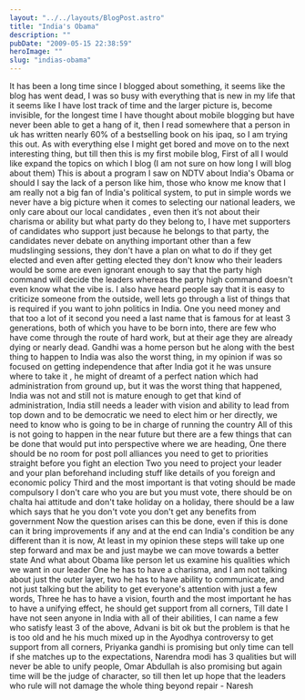 ```yaml
---
layout: "../../layouts/BlogPost.astro"
title: "India's Obama"
description: ""
pubDate: "2009-05-15 22:38:59"
heroImage: ""
slug: "indias-obama"
---
```


It has been a long time since I blogged about something, it seems like the blog has went dead, I was so busy with everything that is new in my life that it seems like I have lost track of time and the larger picture is, become invisible, for the longest time I have thought about mobile blogging but have never been able to get a hang of it, then I read somewhere that a person in uk has written nearly 60% of a bestselling book on his ipaq, so I am trying this out. As with everything else I might get bored and move on to the next interesting thing, but till then this is my first mobile blog,
First of all I would like expand the topics on which I blog (I am not sure on how long I will blog about them) 
This is about a program I saw on NDTV about India's Obama or should I say the lack of a person like him, those who know me know that I am really not a big fan of India's political system, to put in simple words we never have a big picture when it comes to selecting our national leaders, we only care about our local candidates , even then it’s not about their charisma or ability but what party do they belong to, I have met supporters of candidates who support just because he belongs to that party, the candidates never debate on anything important other than a few mudslinging sessions, they don't have a plan on what to do if they get elected and even after getting elected they don't know who their leaders would be some are even ignorant enough to say that the party high command will decide the leaders whereas the party high command doesn't even know what the vibe is. 
I also have heard people say that it is easy to criticize someone from the outside, well lets go through a list of things that is required if you want to john politics in India. One you need money and that too a lot of it second you need a last name that is famous for at least 3 generations, both of which you have to be born into, there are few who have come through the route of hard work, but at their age they are already dying or nearly dead. Gandhi was a home person but he along with the best thing to happen to India was also the worst thing, in my opinion if was so focused on getting independence that after India got it he was unsure where to take it , he might of dreamt of a perfect nation which had administration from ground up, but it was the worst thing that happened, India was not and still not is mature enough to get that kind of administration, India still needs a leader with vision and ability to lead from top down and to be democratic we need to elect him or her directly, we need to know who is going to be in charge of running the country
All of this is not going to happen in the near future but there are a few things that can be done that would put into perspective where we are heading,
One there should be no room for post poll alliances you need to get to priorities straight before you fight an election 
Two you need to project your leader and your plan beforehand including stuff like details of you foreign and economic policy
Third and the most important is that voting should be made compulsory 
I don't care who you are but you must vote, there should be on chalta hai attitude and don't take holiday on a holiday, there should be a law which says that he you don't vote you don't get any benefits from government 
Now the question arises can this be done, even if this is done can it bring improvements if any and at the end can India's condition be any different than it is now, At least in my opinion these steps will take up one step forward and max be and just maybe we can move towards a better state 
And what about Obama like person let us examine his qualities which we want in our leader 
One he has to have a charisma, and I am not talking about just the outer layer, two he has to have ability to communicate, and not just talking but the ability to get everyone's attention with just a few words,
Three he has to have a vision, fourth and the most important he has to have a unifying effect, he should get support from all corners,
Till date I have not seen anyone in India with all of their abilities, I can name a few who satisfy least 3 of the above,  Advani is bit ok but the problem is that he is too old and he his much mixed up in the Ayodhya controversy to get support from all corners, Priyanka gandhi is promising but only time can tell if she matches up to the expectations, Narendra modi has 3 qualities but will never be able to unify people, Omar Abdullah is also promising but again time will be the judge of character, so till then let up hope that the leaders who rule will not damage the whole thing beyond repair - Naresh

